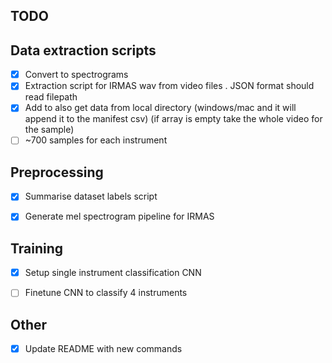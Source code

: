 ## TODO

## Data extraction scripts

- [x] Convert to spectrograms
- [x] Extraction script for IRMAS wav from video files . JSON format should read filepath
- [x] Add to also get data from local directory (windows/mac and it will append it to the manifest csv) (if array is empty take the whole video for the sample)
- [ ] ~700 samples for each instrument

## Preprocessing

- [x] Summarise dataset labels script
- [x] Generate mel spectrogram pipeline for IRMAS 



## Training

- [x] Setup single instrument classification CNN
- [ ] Finetune CNN to classify 4 instruments


## Other

- [x] Update README with new commands
